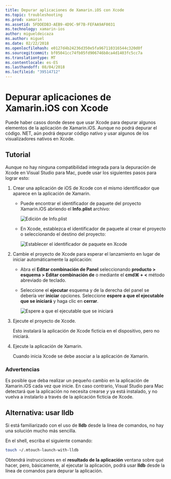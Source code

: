 ```yaml
---
title: Depurar aplicaciones de Xamarin.iOS con Xcode
ms.topic: troubleshooting
ms.prod: xamarin
ms.assetid: 5FDDEDB3-AEB9-4D9C-9F7B-FEFAA9AF0031
ms.technology: xamarin-ios
author: migueldeicaza
ms.author: miguel
ms.date: 02/22/2018
ms.openlocfilehash: e0127d4b24236d350e5fa967110316544c320d0f
ms.sourcegitcommit: bf05041cc74fb05fd906746b8ca4d1403fc5cc7a
ms.translationtype: MT
ms.contentlocale: es-ES
ms.lasthandoff: 08/04/2018
ms.locfileid: "39514712"
---
```

# <a name="debugging-xamarinios-apps-with-xcode"></a>Depurar aplicaciones de Xamarin.iOS con Xcode

Puede haber casos donde desee que usar Xcode para depurar algunos elementos de la aplicación de Xamarin.iOS. Aunque no podrá depurar el código. NET, aún podrá depurar código nativo y usar algunos de los visualizadores nativos en Xcode.

## <a name="walkthrough"></a>Tutorial

Aunque no hay ninguna compatibilidad integrada para la depuración de Xcode en Visual Studio para Mac, puede usar los siguientes pasos para lograr esto:

1. Crear una aplicación de iOS de Xcode con el mismo identificador que aparece en la aplicación de Xamarin.
   
    - Puede encontrar el identificador de paquete del proyecto Xamarin.iOS abriendo el **Info.plist** archivo:

        ![Edición de Info.plist](debugging-with-xcode-images/vsmac-infoplist.png "Info.list de edición")

    - En Xcode, establezca el identificador de paquete al crear el proyecto o seleccionando el destino del proyecto:

        ![Establecer el identificador de paquete en Xcode](debugging-with-xcode-images/xcode-bundle.png "establecer el identificador de paquete en Xcode")

2. Cambie el proyecto de Xcode para esperar el lanzamiento en lugar de iniciar automáticamente la aplicación:

    - Abra el **Editar combinación de Panel** seleccionando **producto > esquema > Editar combinación de** o mediante el **cmd⌘ + <** método abreviado de teclado.

    - Seleccione el **ejecutar** esquema y de la derecha del panel se debería ver **iniciar** opciones. Seleccione **espere a que el ejecutable que se iniciará** y haga clic en **cerrar**.

        ![Espere a que el ejecutable que se iniciará](debugging-with-xcode-images/xcode-schemes.png "espere a que el ejecutable que se iniciará")

3. Ejecute el proyecto de Xcode.

    Esto instalará la aplicación de Xcode ficticia en el dispositivo, pero no iniciará.

4. Ejecute la aplicación de Xamarin.

    Cuando inicia Xcode se debe asociar a la aplicación de Xamarin.

### <a name="caveats"></a>Advertencias

Es posible que deba realizar un pequeño cambio en la aplicación de Xamarin.iOS cada vez que inicie. En caso contrario, Visual Studio para Mac detectará que la aplicación no necesita crearse *y* ya está instalado, y no vuelva a instalarlo a través de la aplicación ficticia de Xcode.

## <a name="alternative---using-lldb"></a>Alternativa: usar lldb

Si está familiarizado con el uso de **lldb** desde la línea de comandos, no hay una solución mucho más sencilla.

En el shell, escriba el siguiente comando:

```bash
touch ~/.mtouch-launch-with-lldb
```

Obtendrá instrucciones en el **resultado de la aplicación** ventana sobre qué hacer, pero, básicamente, al ejecutar la aplicación, podrá usar **lldb** desde la línea de comandos para depurar la aplicación.
